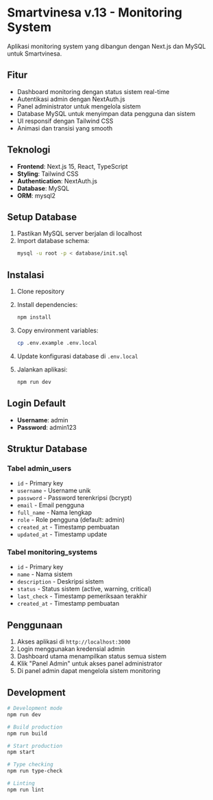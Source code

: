 # Smartvinesa v.13 - Monitoring System

Aplikasi monitoring system yang dibangun dengan Next.js dan MySQL untuk Smartvinesa.

## Fitur

- Dashboard monitoring dengan status sistem real-time
- Autentikasi admin dengan NextAuth.js
- Panel administrator untuk mengelola sistem
- Database MySQL untuk menyimpan data pengguna dan sistem
- UI responsif dengan Tailwind CSS
- Animasi dan transisi yang smooth

## Teknologi

- **Frontend**: Next.js 15, React, TypeScript
- **Styling**: Tailwind CSS
- **Authentication**: NextAuth.js
- **Database**: MySQL
- **ORM**: mysql2

## Setup Database

1. Pastikan MySQL server berjalan di localhost
2. Import database schema:
   ```bash
   mysql -u root -p < database/init.sql
   ```

## Instalasi

1. Clone repository
2. Install dependencies:
   ```bash
   npm install
   ```

3. Copy environment variables:
   ```bash
   cp .env.example .env.local
   ```

4. Update konfigurasi database di `.env.local`

5. Jalankan aplikasi:
   ```bash
   npm run dev
   ```

## Login Default

- **Username**: admin
- **Password**: admin123

## Struktur Database

### Tabel admin_users
- `id` - Primary key
- `username` - Username unik
- `password` - Password terenkripsi (bcrypt)
- `email` - Email pengguna
- `full_name` - Nama lengkap
- `role` - Role pengguna (default: admin)
- `created_at` - Timestamp pembuatan
- `updated_at` - Timestamp update

### Tabel monitoring_systems
- `id` - Primary key
- `name` - Nama sistem
- `description` - Deskripsi sistem
- `status` - Status sistem (active, warning, critical)
- `last_check` - Timestamp pemeriksaan terakhir
- `created_at` - Timestamp pembuatan

## Penggunaan

1. Akses aplikasi di `http://localhost:3000`
2. Login menggunakan kredensial admin
3. Dashboard utama menampilkan status semua sistem
4. Klik "Panel Admin" untuk akses panel administrator
5. Di panel admin dapat mengelola sistem monitoring

## Development

```bash
# Development mode
npm run dev

# Build production
npm run build

# Start production
npm start

# Type checking
npm run type-check

# Linting
npm run lint
```
